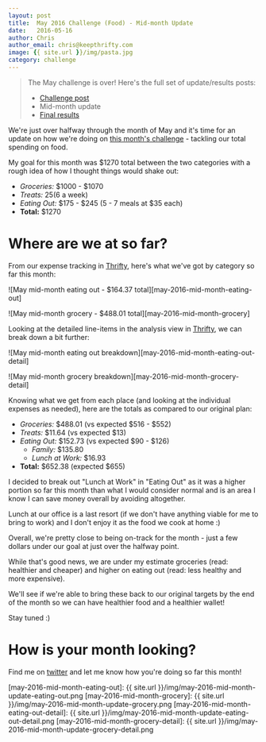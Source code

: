 ```yaml
---
layout: post
title:  May 2016 Challenge (Food) - Mid-month Update
date:   2016-05-16
author: Chris
author_email: chris@keepthrifty.com
image: {{ site.url }}/img/pasta.jpg
category: challenge
---
```


> The May challenge is over! Here's the full set of update/results posts:
>
>   - [Challenge post][may-challenge-post]
>   - Mid-month update
>   - [Final results][final-results]

We're just over halfway through the month of May and it's time for an update on how we're doing on [this month's challenge][may-challenge-post] - tackling our total spending on food.

My goal for this month was $1270 total between the two categories with a rough idea of how I thought things would shake out:

* _Groceries:_ $1000 - $1070
* _Treats:_ $25 ($6 a week)
* _Eating Out:_ $175 - $245 (5 - 7 meals at $35 each)
* __Total:__ $1270

# Where are we at so far? #

From our expense tracking in [Thrifty][thrifty-link], here's what we've got by category so far this month:

![May mid-month eating out - $164.37 total][may-2016-mid-month-eating-out]

![May mid-month grocery - $488.01 total][may-2016-mid-month-grocery]

Looking at the detailed line-items in the analysis view in [Thrifty][thrifty-link], we can break down a bit further:

![May mid-month eating out breakdown][may-2016-mid-month-eating-out-detail]

![May mid-month grocery breakdown][may-2016-mid-month-grocery-detail]

Knowing what we get from each place (and looking at the individual expenses as needed), here are the totals as compared to our original plan:

* _Groceries:_ $488.01 (vs expected $516 - $552)
* _Treats:_ $11.64 (vs expected $13)
* _Eating Out:_ $152.73 (vs expected $90 - $126)
  * _Family:_ $135.80
  * _Lunch at Work:_ $16.93
* __Total:__ $652.38 (expected $655)

I decided to break out "Lunch at Work" in "Eating Out" as it was a higher portion so far this month than what I would consider normal and is an area I know I can save money overall by avoiding altogether.

Lunch at our office is a last resort (if we don't have anything viable for me to bring to work) and I don't enjoy it as the food we cook at home :)

Overall, we're pretty close to being on-track for the month - just a few dollars under our goal at just over the halfway point.

While that's good news, we are under my estimate groceries (read: healthier and cheaper) and higher on eating out (read: less healthy and more expensive).

We'll see if we're able to bring these back to our original targets by the end of the month so we can have healthier food and a healthier wallet!

Stay tuned :)

# How is your month looking? #

Find me on [twitter][twitter-profile] and let me know how you're doing so far this month!

[may-challenge-post]: /challenges/2016-05-food/
[final-results]: /challenges/2016-05-food/update-2.html

[twitter-profile]: http://www.twitter.com/keepthrifty

[thrifty-link]: http://tools.keepthrifty.com

[may-2016-mid-month-eating-out]: {{ site.url }}/img/may-2016-mid-month-update-eating-out.png
[may-2016-mid-month-grocery]: {{ site.url }}/img/may-2016-mid-month-update-grocery.png
[may-2016-mid-month-eating-out-detail]: {{ site.url }}/img/may-2016-mid-month-update-eating-out-detail.png
[may-2016-mid-month-grocery-detail]: {{ site.url }}/img/may-2016-mid-month-update-grocery-detail.png

